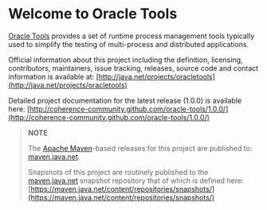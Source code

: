 Welcome to Oracle Tools
=======================

[Oracle Tools](http://coherence-community.github.com/oracle-tools/1.0.0-SNAPSHOT/)
provides a set of runtime process management tools typically used to simplify the
testing of multi-process and distributed applications.

Official information about this project including the definition, licensing,
contributors, maintainers, issue tracking, releases, source code and contact
information is available at:
[http://java.net/projects/oracletools](http://java.net/projects/oracletools)

Detailed project documentation for the latest release (1.0.0) is available
here: [http://coherence-community.github.com/oracle-tools/1.0.0/](http://coherence-community.github.com/oracle-tools/1.0.0/)

> **NOTE**
>
> The [Apache Maven](http://maven.apache.org)-based releases for this project are published to: [maven.java.net](https://maven.java.net).
>
> Snapsnots of this project are routinely published to the [maven.java.net](https://maven.java.net) snapshot repository that of which is defined here: [https://maven.java.net/content/repositories/snapshots/](https://maven.java.net/content/repositories/snapshots/)
